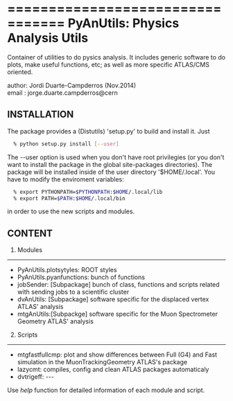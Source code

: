 =================================
PyAnUtils: Physics Analysis Utils
=================================
Container of utilities to do pysics analysis. It includes generic
software to do plots, make useful functions, etc; as well as more 
specific ATLAS/CMS oriented.                                      
                                                                  
author: Jordi Duarte-Campderros (Nov.2014)                        
email : jorge.duarte.campderros@cern                              


INSTALLATION
----------------
The package provides a (Distutils) 'setup.py' to build and install it. Just 
```bash
  % python setup.py install [--user] 
```
The --user option is used when you don't have root privilegies (or you 
don't want to install the package in the global site-packages directories). 
The package will be installed inside of the user directory '$HOME/.local'. 
You have to modify the enviroment variables: 
```bash
  % export PYTHONPATH=$PYTHONPATH:$HOME/.local/lib
  % export PATH=$PATH:$HOME/.local/bin
```
in order to use the new scripts and modules.

CONTENT
-------
  1. Modules
  ----------
   * PyAnUtils.plotsytyles:   ROOT styles 
   * PyAnUtils.pyanfunctions: bunch of functions
   * jobSender: [Subpackage]  bunch of class, functions and scripts related 
                              with sending jobs to a scientific cluster
   * dvAnUtils: [Subpackage]  software specific for the displaced vertex
                              ATLAS' analysis
   * mtgAnUtils:[Subpackge]   software specific for the Muon Spectrometer
                              Geometry ATLAS' analysis

  2. Scripts
  ------------
   * mtgfastfullcmp: plot and show differences between Full (G4) and Fast
   simulation in the MuonTrackingGeometry ATLAS's package
   * lazycmt:        compiles, config and clean ATLAS packages automaticaly
   * dvtrigeff:      ---

Use *help* function for detailed information of each module and script.
 
